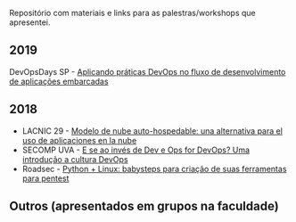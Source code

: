 Repositório com materiais e links para as palestras/workshops que apresentei.

## 2019
DevOpsDays SP - [Aplicando práticas DevOps no fluxo de desenvolvimento de aplicações embarcadas]()

## 2018
- LACNIC 29 - [Modelo de nube auto-hospedable: una alternativa para el uso de aplicaciones en la nube]()
- SECOMP UVA - [E se ao invés de Dev e Ops for DevOps? Uma introdução a cultura DevOps]()
- Roadsec - [Python + Linux: babysteps para criação de suas ferramentas para pentest]()

## Outros (apresentados em grupos na faculdade)

